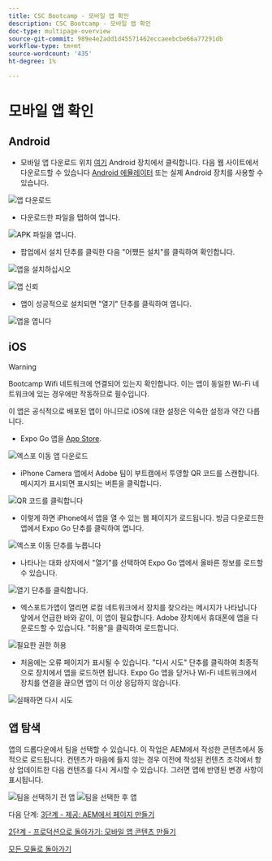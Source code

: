 ```yaml
---
title: CSC Bootcamp - 모바일 앱 확인
description: CSC Bootcamp - 모바일 앱 확인
doc-type: multipage-overview
source-git-commit: 989e4e2add1d45571462eccaeebcbe66a77291db
workflow-type: tm+mt
source-wordcount: '435'
ht-degree: 1%

---
```


# 모바일 앱 확인

## Android

- 모바일 앱 다운로드 위치 [여기](https://tinyurl.com/CSCBootcampApp) Android 장치에서 클릭합니다. 다음 웹 사이트에서 다운로드할 수 있습니다 [Android 에뮬레이터](https://developer.android.com/studio/run/emulator) 또는 실제 Android 장치를 사용할 수 있습니다.

![앱 다운로드](./images/delivery-app-android-download.png)

- 다운로드한 파일을 탭하여 엽니다.

![APK 파일을 엽니다.](./images/delivery-app-android-install.png)

- 팝업에서 설치 단추를 클릭한 다음 &quot;어쨌든 설치&quot;를 클릭하여 확인합니다.

![앱을 설치하십시오](./images/delivery-app-android-install-prompt.png)

![앱 신뢰](./images/delivery-app-android-install-anyway.png)

- 앱이 성공적으로 설치되면 &quot;열기&quot; 단추를 클릭하여 엽니다.

![앱을 엽니다](./images/delivery-app-android-open.png)


## iOS

>[!WARNING]
>
> Bootcamp Wifi 네트워크에 연결되어 있는지 확인합니다. 이는 앱이 동일한 Wi-Fi 네트워크에 있는 경우에만 작동하므로 필수입니다.

이 앱은 공식적으로 배포된 앱이 아니므로 iOS에 대한 설정은 익숙한 설정과 약간 다릅니다.

- Expo Go 앱을 [App Store](https://itunes.apple.com/app/apple-store/id982107779).

![엑스포 이동 앱 다운로드](./images/delivery-app-ios-download.png)

- iPhone Camera 앱에서 Adobe 팀이 부트캠에서 투영할 QR 코드를 스캔합니다. 메시지가 표시되면 표시되는 버튼을 클릭합니다.

![QR 코드를 클릭합니다](./images/delivery-app-ios-scan.png)

- 이렇게 하면 iPhone에서 앱을 열 수 있는 웹 페이지가 로드됩니다. 방금 다운로드한 앱에서 Expo Go 단추를 클릭하여 엽니다.

![엑스포 이동 단추를 누릅니다](./images/delivery-app-ios-open-expo.png)

- 나타나는 대화 상자에서 &quot;열기&quot;를 선택하여 Expo Go 앱에서 올바른 정보를 로드할 수 있습니다.

![열기 단추를 클릭합니다.](./images/delivery-app-ios-open.png)

- 엑스포트가앱이 열리면 로컬 네트워크에서 장치를 찾으라는 메시지가 나타납니다 앞에서 언급한 바와 같이, 이 앱이 필요합니다. Adobe 장치에서 휴대폰에 앱을 다운로드할 수 있습니다. &quot;허용&quot;을 클릭하여 로드합니다.

![필요한 권한 허용](./images/delivery-app-ios-allow.png)

- 처음에는 오류 페이지가 표시될 수 있습니다. &quot;다시 시도&quot; 단추를 클릭하여 최종적으로 장치에서 앱을 로드하면 됩니다. Expo Go 앱을 닫거나 Wi-Fi 네트워크에서 장치를 연결을 끊으면 앱이 더 이상 응답하지 않습니다.

![실패하면 다시 시도](./images/delivery-app-ios-retry.png)

## 앱 탐색

앱의 드롭다운에서 팀을 선택할 수 있습니다. 이 작업은 AEM에서 작성한 콘텐츠에서 동적으로 로드됩니다. 컨텐츠가 마음에 들지 않는 경우 이전에 작성된 컨텐츠 조각에서 항상 업데이트한 다음 컨텐츠를 다시 게시할 수 있습니다. 그러면 앱에 반영된 변경 사항이 표시됩니다.

![팀을 선택하기 전 앱](./images/delivery-app-initial.png)
![팀을 선택한 후 앱](./images/delivery-app-loaded.png)

다음 단계: [3단계 - 제공: AEM에서 페이지 만들기](./page-in-aem.md)

[2단계 - 프로덕션으로 돌아가기: 모바일 앱 콘텐츠 만들기](../production/app.md)

[모든 모듈로 돌아가기](../../overview.md)

